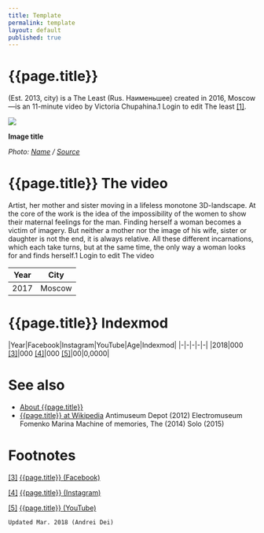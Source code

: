 ```yaml
---
title: Template
permalink: template
layout: default
published: true
---
```


# {{page.title}}

(Est. 2013, city) is a The Least (Rus. Наименьшее) created in 2016, Moscow—is an 11-minute video by Victoria Chupahina.1 Login to edit The least <span id="a1">[\[1\]](#f1)</span>.

![](/encyclopedia/images/image-name.jpg)

**Image title**

*Photo: [Name](index) / [Source](index)*

# {{page.title}} The video
Artist, her mother and sister moving in a lifeless monotone 3D-landscape. At the core of the work is the idea of the impossibility of the women to show their maternal feelings for the man. Finding herself a woman becomes a victim of imagery. But neither a mother nor the image of his wife, sister or daughter is not the end, it is always relative. All these different incarnations, which each take turns, but at the same time, the only way a woman looks for and finds herself.1 Login to edit The video

|Year|City|
|-|-|
|2017|Moscow|

# {{page.title}} Indexmod

|Year|Facebook|Instagram|YouTube|Age|Indexmod|
|-|-|-|-|-|
|2018|000 <span id="a3">[\[3\]](#f3)</span>|000 <span id="a4">[\[4\]](#f4)</span>|000 <span id="a5">[\[5\]](#f5)</span>|00|0,0000|


# See also

+ [About {{page.title}}](index)
+ [{{page.title}} at Wikipedia](index)
Antimuseum
Depot (2012)
Electromuseum
Fomenko Marina
Machine of memories, The (2014)
Solo (2015)

# Footnotes

[[3]](#a3) <span id="f3"></span> [{{page.title}} (Facebook)](index)

[[4]](#a4) <span id="f4"></span> [{{page.title}} (Instagram)](index)

[[5]](#a5) <span id="f5"></span> [{{page.title}} (YouTube)](index)

`Updated Mar. 2018 (Andrei Dei)`
